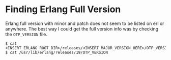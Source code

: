 # Finding Erlang Full Version

Erlang full version with minor and patch does not seem to be listed on erl or anywhere. The best way I could get the full version info was by checking the `OTP_VERSION` file.

```shell
$ cat <INSERT_ERLANG_ROOT_DIR>/releases/<INSERT_MAJOR_VERSION_HERE>/OTP_VERSION
$ cat /usr/lib/erlang/releases/19/OTP_VERSION
```

